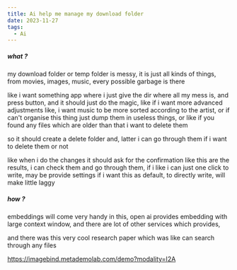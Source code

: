 ```yaml
---
title: Ai help me manage my download folder
date: 2023-11-27
tags:
  - Ai
---
```

##### what ?

my download folder or temp folder is messy, it is just all kinds of things, from movies, images, music, every possible garbage is there

like i want something app where i just give the dir where all my mess is, and press button, and it should just do the magic, like if i want more advanced adjustments like, i want music to be more sorted according to the artist, or if can't organise this thing just dump them in useless things, or like if you found any files which are older than that i want to delete them

so it should create a delete folder and, latter i can go through them if i want to delete them or not


like when i do the changes it should ask for the confirmation like this are the results, i can check them and go through them, if i like i can just one click to write, may be provide settings if i want this as default, to directly write, will make little laggy

##### how ?

embeddings will come very handy in this, open ai provides embedding with large context window, and there are lot of other services which provides, 

and there was this very cool research paper which was like can search through any files 

https://imagebind.metademolab.com/demo?modality=I2A




